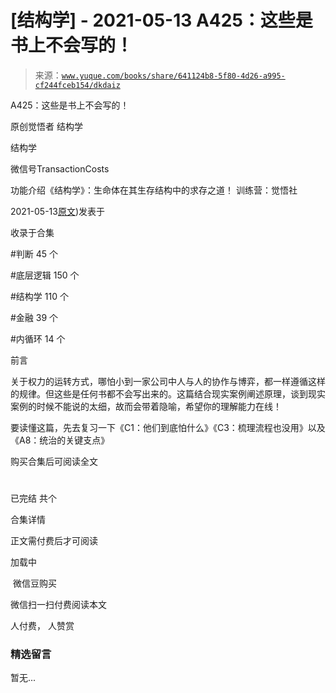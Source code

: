 # [结构学] - 2021-05-13 A425：这些是书上不会写的！

> 来源：[`www.yuque.com/books/share/641124b8-5f80-4d26-a995-cf244fceb154/dkdaiz`](https://www.yuque.com/books/share/641124b8-5f80-4d26-a995-cf244fceb154/dkdaiz)



A425：这些是书上不会写的！ 

原创觉悟者 结构学 

结构学 

微信号TransactionCosts 

功能介绍《结构学》：生命体在其生存结构中的求存之道！ 训练营：觉悟社 

2021-05-13[原文](https://mp.weixin.qq.com/s?__biz=MzIzMDYwOTM0Mg==&mid=2247485662&idx=1&sn=1a8617a9ebd44891c112f3b3f6762f8a&chksm=e8b1900fdfc6191942a3ec1399a47af7cd44582c369a4e6211b0bd114d934785bf0c20fc09ab#rd))发表于 

收录于合集 

#判断 45 个 

#底层逻辑 150 个 

#结构学 110 个 

#金融 39 个 

#内循环 14 个 

前言 

关于权力的运转方式，哪怕小到一家公司中人与人的协作与博弈，都一样遵循这样的规律。但这些是任何书都不会写出来的。这篇结合现实案例阐述原理，谈到现实案例的时候不能说的太细，故而会带着隐喻，希望你的理解能力在线！ 

要读懂这篇，先去复习一下《C1：他们到底怕什么》《C3：梳理流程也没用》以及《A8：统治的关键支点》 

购买合集后可阅读全文 

# 

已完结 共个 

合集详情 

正文需付费后才可阅读 

加载中 

 微信豆购买 

微信扫一扫付费阅读本文 

人付费， 人赞赏 

### 精选留言 

暂无...